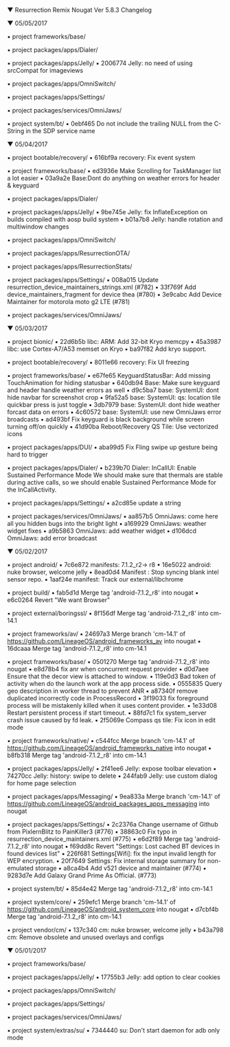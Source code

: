 
 ▼ Resurrection Remix Nougat Ver 5.8.3 Changelog


 ▼ 05/05/2017


 ▪ project frameworks/base/

 ▪ project packages/apps/Dialer/

 ▪ project packages/apps/Jelly/
 ▪ 2006774 Jelly: no need of using srcCompat for imageviews

 ▪ project packages/apps/OmniSwitch/

 ▪ project packages/apps/Settings/

 ▪ project packages/services/OmniJaws/

 ▪ project system/bt/
 ▪ 0ebf465 Do not include the trailing NULL from the C-String in the SDP service name

 ▼ 05/04/2017


 ▪ project bootable/recovery/
 ▪ 616bf9a recovery: Fix event system

 ▪ project frameworks/base/
 ▪ ed3936e Make Scrolling for TaskManager list a lot easier
 ▪ 03a9a2e Base:Dont do anything on weather errors for header & keyguard

 ▪ project packages/apps/Dialer/

 ▪ project packages/apps/Jelly/
 ▪ 9be745e Jelly: fix InflateException on builds compiled with aosp build system
 ▪ b01a7b8 Jelly: handle rotation and multiwindow changes

 ▪ project packages/apps/OmniSwitch/

 ▪ project packages/apps/ResurrectionOTA/

 ▪ project packages/apps/ResurrectionStats/

 ▪ project packages/apps/Settings/
 ▪ 008a015 Update resurrection_device_maintainers_strings.xml (#782)
 ▪ 33f769f Add device_maintainers_fragment for device thea (#780)
 ▪ 3e9cabc Add Device Maintainer for motorola moto g2 LTE (#781)

 ▪ project packages/services/OmniJaws/

 ▼ 05/03/2017


 ▪ project bionic/
 ▪ 22d6b5b libc: ARM: Add 32-bit Kryo memcpy
 ▪ 45a3987 libc: use Cortex-A7/A53 memset on Kryo
 ▪ ba97f82 Add kryo support.

 ▪ project bootable/recovery/
 ▪ 8011e66 recovery: Fix UI freezing

 ▪ project frameworks/base/
 ▪ e67fe65 KeyguardStatusBar: Add missing TouchAnimation for hiding statusbar
 ▪ 640db94 Base: Make sure keyguard and header handle weather errors as well
 ▪ d9c5ba7 base: SystemUI: dont hide navbar for screenshot crop
 ▪ 9fa52a5 base: SystemUI: qs: location tile quickbar press is just toggle
 ▪ 3db7979 base: SystemUI: dont hide weather forcast data on errors
 ▪ 4c60572 base: SystemUI: use new OmniJaws error broadcasts
 ▪ ad493bf Fix keyguard is black background while screen turning off/on quickly
 ▪ 41d90ba Reboot/Recovery QS Tile: Use vectorized icons

 ▪ project packages/apps/DUI/
 ▪ aba99d5 Fix Fling swipe up gesture being hard to trigger

 ▪ project packages/apps/Dialer/
 ▪ b239b70 Dialer: InCallUI: Enable Sustained Performance Mode We should make sure that thermals are stable during active calls, so we should enable Sustained Performance Mode for the InCallActivity.

 ▪ project packages/apps/Settings/
 ▪ a2cd85e update a string

 ▪ project packages/services/OmniJaws/
 ▪ aa857b5 OmniJaws: come here all you hidden bugs into the bright light
 ▪ a169929 OmniJaws: weather widget fixes
 ▪ a9b5863 OmniJaws: add weather widget
 ▪ d106dcd OmniJaws: add error broadcast

 ▼ 05/02/2017


 ▪ project android/
 ▪ 7c6e872 manifests: 7.1.2_r2-> r8
 ▪ 16e5022 android: nuke browser, welcome jelly
 ▪ 8ead0d4 Manifest : Stop syncing blank intel sensor repo.
 ▪ 1aaf24e manifest: Track our external/libchrome

 ▪ project build/
 ▪ fab5d1d Merge tag 'android-7.1.2_r8' into nougat
 ▪ e6c0264 Revert "We want Browser"

 ▪ project external/boringssl/
 ▪ 8f156df Merge tag 'android-7.1.2_r8' into cm-14.1

 ▪ project frameworks/av/
 ▪ 24697a3 Merge branch 'cm-14.1' of https://github.com/LineageOS/android_frameworks_av into nougat
 ▪ 16dcaaa Merge tag 'android-7.1.2_r8' into cm-14.1

 ▪ project frameworks/base/
 ▪ 0501270 Merge tag 'android-7.1.2_r8' into nougat
 ▪ e8d78b4 fix anr when concurrent request provider
 ▪ d0d7aee Ensure that the decor view is attached to window.
 ▪ 119e0d3 Bad token of activity when do the launch work at the app process side.
 ▪ 0555835 Query geo description in worker thread to prevent ANR
 ▪ a87340f remove duplicated incorrectly code in ProcessRecord
 ▪ 3f19033 fix foreground process will be mistakenly killed when it uses content provider.
 ▪ 1e33d08 Restart persistent process if start timeout.
 ▪ 88fd7c1 fix system_server crash issue caused by fd leak.
 ▪ 2f5069e Compass qs tile: Fix icon in edit mode

 ▪ project frameworks/native/
 ▪ c544fcc Merge branch 'cm-14.1' of https://github.com/LineageOS/android_frameworks_native into nougat
 ▪ b8fb318 Merge tag 'android-7.1.2_r8' into cm-14.1

 ▪ project packages/apps/Jelly/
 ▪ 2f41ee6 Jelly: expose toolbar elevation
 ▪ 74270cc Jelly: history: swipe to delete
 ▪ 244fab9 Jelly: use custom dialog for home page selection

 ▪ project packages/apps/Messaging/
 ▪ 9ea833a Merge branch 'cm-14.1' of https://github.com/LineageOS/android_packages_apps_messaging into nougat

 ▪ project packages/apps/Settings/
 ▪ 2c2376a Change username of Github from PixlernBlitz to PainKiller3 (#776)
 ▪ 38863c0 Fix typo in resurrection_device_maintainers.xml (#775)
 ▪ e6d2f89 Merge tag 'android-7.1.2_r8' into nougat
 ▪ f69dd8c Revert "Settings: Lost cached BT devices in found devices list"
 ▪ 226f681 Settings[Wifi]: fix the input invalid length for WEP encryption.
 ▪ 20f7649 Settings: Fix internal storage summary for non-emulated storage
 ▪ a8ca4b4 Add v521 device and maintainer  (#774)
 ▪ 9283d7e Add Galaxy Grand Prime As Official. (#773)

 ▪ project system/bt/
 ▪ 85d4e42 Merge tag 'android-7.1.2_r8' into cm-14.1

 ▪ project system/core/
 ▪ 259efc1 Merge branch 'cm-14.1' of https://github.com/LineageOS/android_system_core into nougat
 ▪ d7cbf4b Merge tag 'android-7.1.2_r8' into cm-14.1

 ▪ project vendor/cm/
 ▪ 137c340 cm: nuke browser, welcome jelly
 ▪ b43a798 cm: Remove obsolete and unused overlays and configs

 ▼ 05/01/2017


 ▪ project frameworks/base/

 ▪ project packages/apps/Jelly/
 ▪ 17755b3 Jelly: add option to clear cookies

 ▪ project packages/apps/OmniSwitch/

 ▪ project packages/apps/Settings/

 ▪ project packages/services/OmniJaws/

 ▪ project system/extras/su/
 ▪ 7344440 su: Don't start daemon for adb only mode

